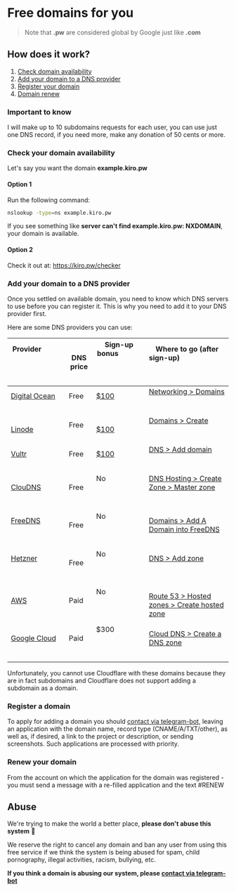 # Free domains for you


> Note that **.pw** are considered global by Google just like **.com**

## How does it work?

1. [Check domain availability](#check-your-domain-availability)
2. [Add your domain to a DNS provider](#add-your-domain-to-a-dns-provider)
3. [Register your domain](#register-a-domain)
4. [Domain renew](#renew-your-domain)

### Important to know

I will make up to 10 subdomains requests for each user, you can use just one DNS record, if you need more, make any donation of 50 cents or more.

### Check your domain availability

Let's say you want the domain **example.kiro.pw**

#### Option 1

Run the following command:

```sh
nslookup -type=ns example.kiro.pw
```

If you see something like **server can't find example.kiro.pw: NXDOMAIN**, your domain is available.

#### Option 2

Check it out at: https://kiro.pw/checker

### Add your domain to a DNS provider

Once you settled on available domain, you need to know which DNS servers to use before you can register it. This is why you need to add it to your DNS provider first.

Here are some DNS providers you can use:

| Provider                                                                     | DNS price | Sign-up bonus                                                              | Where to go (after sign-up)                                                                                            |
| ---------------------------------------------------------------------------- | --------- | -------------------------------------------------------------------------- | ---------------------------------------------------------------------------------------------------------------------- |
| [Digital Ocean](https://m.do.co/)                              | Free      | [$100](https://m.do.co/)                                     | [Networking > Domains](https://cloud.digitalocean.com/networking/domains)                                              |
| [Linode](https://www.linode.com)  | Free      | [$100](https://www.linode.com/) | [Domains > Create](https://cloud.linode.com/domains/create)                                                            |
| [Vultr](https://www.vultr.com)                                  | Free      | [$100](https://www.vultr.com/)                                 | [DNS > Add domain](https://my.vultr.com/dns/)                                                                          |
| [ClouDNS](https://www.cloudns.net/)                            | Free      | No                                                                         | [DNS Hosting > Create Zone > Master zone](https://www.cloudns.net/main/)                                               |
| [FreeDNS](https://freedns.afraid.org)                                        | Free      | No                                                                         | [Domains > Add A Domain into FreeDNS](https://freedns.afraid.org/domain/add.php)                                       |
| [Hetzner](https://www.hetzner.com/)                                          | Free      | No                                                                         | [DNS > Add zone](https://dns.hetzner.com/add-zone)                                                                     |
| [AWS](https://aws.amazon.com/route53/pricing)                                | Paid      | No                                                                         | [Route 53 > Hosted zones > Create hosted zone](https://console.aws.amazon.com/route53/v2/hostedzones#CreateHostedZone) |
| [Google Cloud](https://cloud.google.com/dns/pricing)                         | Paid      | $300                                                                       | [Cloud DNS > Create a DNS zone](https://console.cloud.google.com/networking/dns/zones/~new)                            |

Unfortunately, you cannot use Cloudflare with these domains because they are in fact subdomains and Cloudflare does not support adding a subdomain as a domain.

### Register a domain

To apply for adding a domain you should [contact via telegram-bot](https://t.me/defaunbot), leaving an application with the domain name, record type (CNAME/A/TXT/other), as well as, if desired, a link to the project or description, or sending screenshots. Such applications are processed with priority.

### Renew your domain

From the account on which the application for the domain was registered - you must send a message with a re-filled application and the text #RENEW


## Abuse

We're trying to make the world a better place, **please don't abuse this system** 🙏

We reserve the right to cancel any domain and ban any user from using this free service if we think the system is being abused for spam, child pornography, illegal activities, racism, bullying, etc.

**If you think a domain is abusing our system, please [contact via telegram-bot](https://t.me/defaunbot)**
